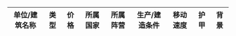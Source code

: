 | 单位/建筑名称 |  类型  | 价格 |所属国家|所属阵营|生产/建造条件|移动速度|护甲|背景|
|--------------|--------|-----|-------|--------|-----------|-------|----|---------------|